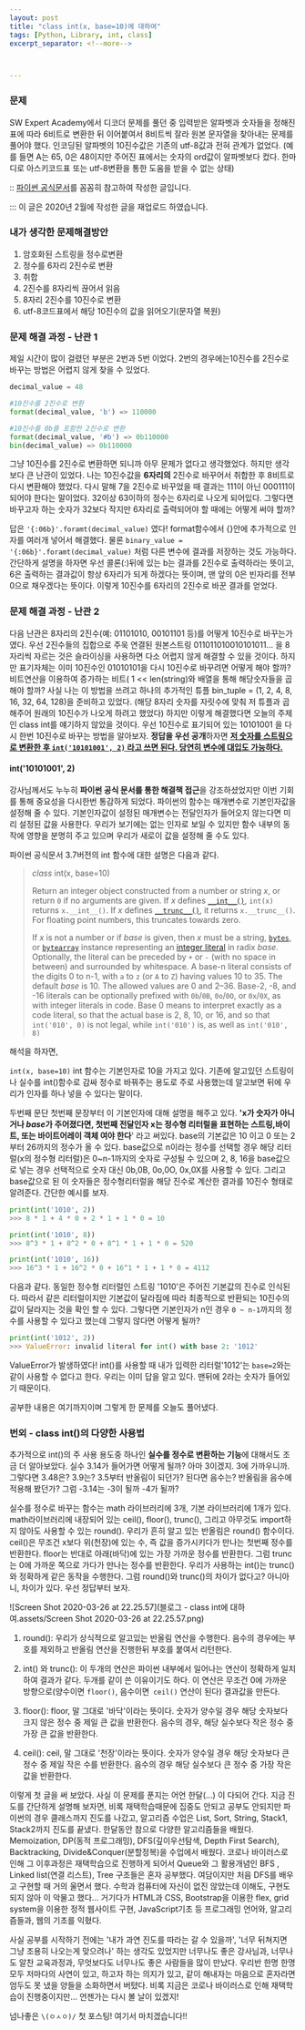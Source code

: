 ```yaml
---
layout: post
title: "class int(x, base=10)에 대하여"
tags: [Python, Library, int, class]
excerpt_separator: <!--more-->



---
```


### 문제

SW Expert Academy에서 디코더 문제를 풀던 중 입력받은 알파벳과 숫자들을 정해진 표에 따라 6비트로 변환한 뒤 이어붙여서 8비트씩 잘라 원본 문자열을 찾아내는 문제를 풀어야 했다. 인코딩된 알파벳의 10진수값은 기존의 utf-8값과 전혀 관계가 없었다. (예를 들면 A는 65, 0은 48이지만 주어진 표에서는 숫자의 ord값이 알파벳보다 컸다. 한마디로 아스키코드표 또는 utf-8변환을 통한 도움을 받을 수 없는 상태)

<!--more-->

 :: [파이썬 공식문서](docs.python.rog/3.7/library/funcitons.html#int)를 꼼꼼히 참고하여 작성한 글입니다. 

::: 이 글은 2020년 2월에 작성한 글을 재업로드 하였습니다.

### 내가 생각한 문제해결방안 

1. 암호화된 스트링을 정수로변환 
2. 정수를 6자리 2진수로 변환 
3. 취합 
4. 2진수를 8자리씩 끊어서 읽음 
5. 8자리 2진수를 10진수로 변환 
6. utf-8코드표에서 해당 10진수의 값을 읽어오기(문자열 복원)

### 문제 해결 과정 - 난관 1

제일 시간이 많이 걸렸던 부분은 2번과 5번 이었다. 2번의 경우에는10진수를 2진수로 바꾸는 방법은 어렵지 않게 찾을 수 있었다.

```python
decimal_value = 48

#10진수를 2진수로 변환
format(decimal_value, 'b') => 110000

#10진수를 0b를 포함한 2진수로 변환
format(decimal_value, '#b') => 0b110000
bin(decimal_value) => 0b110000
```

 그냥 10진수를 2진수로 변환하면 되니까 아무 문제가 없다고 생각했었다. 하지만 생각보다 큰 난관이 있었다. 나는 10진수값을 **6자리의** 2진수로 바꾸어서 취합한 후 8비트로 다시 변환해야 했었다. 다시 말해 7을 2진수로 바꾸었을 때 결과는 111이 아닌 000111이 되어야 한다는 말이었다. 32이상 63이하의 정수는 6자리로 나오게 되어있다. 그렇다면 바꾸고자 하는 숫자가 32보다 작지만 6자리로 출력되어야 할 때에는 어떻게 써야 할까?

답은 `'{:06b}'.foramt(decimal_value)` 였다! format함수에서 {}안에 추가적으로 인자를 여러개 넣어서 해결했다. 물론 `binary_value = '{:06b}'.foramt(decimal_value)` 처럼 다른 변수에 결과를 저장하는 것도 가능하다. 간단하게 설명을 하자면 우선 콜론(:)뒤에 있는 b는 결과를 2진수로 출력하라는 뜻이고, 6은 출력하는 결과값이 항상 6자리가 되게 하겠다는 뜻이며, 맨 앞의 0은 빈자리를 전부 0으로 채우겠다는 뜻이다. 이렇게 10진수를 6자리의 2진수로 바꾼 결과를 얻었다.

### 문제 해결 과정 - 난관 2

다음 난관은 8자리의 2진수(예: 01101010, 00101101 등)를 어떻게 10진수로 바꾸는가 였다. 우선 2진수들의 집합으로 주욱 연결된 원본스트링 011011010010101011... 을 8자리씩 자르는 것은 슬라이싱을 사용하면 다소 어렵지 않게 해결할 수 있을 것이다. 하지만 표기자체는 이미 10진수인 01010101을 다시 10진수로 바꾸려면 어떻게 해야 할까? 비트연산을 이용하여 증가하는 비트( 1 << len(string)와 배열을 통해 해당숫자들을 곱해야 할까? 사실 나는 이 방법을 쓰려고 하나의 추가적인 튜플 bin_tuple = (1, 2, 4, 8, 16, 32, 64, 128)을 준비하고 있었다. (해당 8자리 숫자를 자릿수에 맞춰 저 튜플과 곱해주어 원래의 10진수가 나오게 하려고 했었다) 하지만 이렇게 해결했다면 오늘의 주제인  class int를 얘기하지 않았을 것이다. 우선 10진수로 표기되어 있는 10101001 을 다시 한번 10진수로 바꾸는 방법을 알아보자. **정답을 우선 공개**하자면 <u>**저 숫자를 스트링으로 변환한 후 `int('10101001', 2)` 라고 쓰면 된다. 당연히 변수에 대입도 가능하다.**</u>

#### int('10101001', 2)

강사님께서도 누누히 **파이썬 공식 문서를 통한 해결책 접근**을 강조하셨었지만 이번 기회를 통해 중요성을 다시한번 통감하게 되었다. 파이썬의 함수는 매개변수로 기본인자값을 설정해 줄 수 있다. 기본인자값이 설정된 매개변수는 전달인자가 들어오지 않는다면 미리 설정된 값을 사용한다. 우리가 보기에는 없는 인자로 보일 수 있지만 함수 내부의 동작에 영향을 분명히 주고 있으며 우리가 새로이 값을 설정해 줄 수도 있다. 

파이썬 공식문서 3.7버전의 int 함수에 대한 설명은 다음과 같다.

>*class* int(x, base=10)
>
>Return an integer object constructed from a number or string *x*, or return `0` if no arguments are given.  If *x* defines [`__int__()`](https://docs.python.org/3.7/reference/datamodel.html#object.__int__), `int(x)` returns `x.__int__()`.  If *x* defines [`__trunc__()`](https://docs.python.org/3.7/reference/datamodel.html#object.__trunc__), it returns `x.__trunc__()`. For floating point numbers, this truncates towards zero.
>
>If *x* is not a number or if *base* is given, then *x* must be a string, [`bytes`](https://docs.python.org/3.7/library/stdtypes.html#bytes), or [`bytearray`](https://docs.python.org/3.7/library/stdtypes.html#bytearray) instance representing an [integer literal](https://docs.python.org/3.7/reference/lexical_analysis.html#integers) in radix *base*.  Optionally, the literal can be preceded by `+` or `-` (with no space in between) and surrounded by whitespace.  A base-n literal consists of the digits 0 to n-1, with `a` to `z` (or `A` to `Z`) having values 10 to 35.  The default *base* is 10. The allowed values are 0 and 2–36. Base-2, -8, and -16 literals can be optionally prefixed with `0b`/`0B`, `0o`/`0O`, or `0x`/`0X`, as with integer literals in code.  Base 0 means to interpret exactly as a code literal, so that the actual base is 2, 8, 10, or 16, and so that `int('010', 0)` is not legal, while `int('010')` is, as well as `int('010', 8)`
>

해석을 하자면, 

`int(x, base=10)`  int 함수는 기본인자로 10을 가지고 있다. 기존에 알고있던 스트링이나 실수를 int()함수로 감싸 정수로 바꿔주는 용도로 주로 사용했는데 알고보면 뒤에 우리가 인자를 하나 넣을 수 있다는 말이다. 

두번째 문단 첫번째 문장부터 이 기본인자에 대해 설명을 해주고 있다. **'x가 숫자가 아니거나 *base*가 주어졌다면, 첫번째 전달인자 x는 정수형 리터럴을 표현하는 스트링,바이트, 또는 바이트어레이 객체 여야 한다**' 라고 써있다. base의 기본값은 10 이고 0 또는 2부터 26까지의 정수가 올 수 있다. base값으로 n이라는 정수를 선택할 경우 해당 리터럴(x의 정수형 리터럴)은 0~n-1까지의 숫자로 구성될 수 있으며 2, 8, 16을 base값으로 넣는 경우 선택적으로 숫자 대신 0b,0B, 0o,0O, 0x,0X를 사용할 수 있다. 그리고 base값으로 된 이 숫자들은 정수형리터럴을 해당 진수로  계산한 결과를 10진수 형태로 알려준다. 간단한 예시를 보자.

```python
print(int('1010', 2))
>>> 8 * 1 + 4 * 0 + 2 * 1 + 1 * 0 = 10

print(int('1010', 8)) 
>>> 8^3 * 1 + 8^2 * 0 + 8^1 * 1 + 1 * 0 = 520

print(int('1010', 16)) 
>>> 16^3 * 1 + 16^2 * 0 + 16^1 * 1 + 1 * 0 = 4112
```

다음과 같다. 동일한 정수형 리터럴인 스트링 '1010'은 주어진 기본값의 진수로 인식된다. 따라서 같은 리터럴이지만 기본값이 달라짐에 따라 최종적으로 반환되는 10진수의 값이 달라지는 것을 확인 할 수 있다. 그렇다면 기본인자가 n인 경우 `0 ~ n-1`까지의 정수를 사용할 수 있다고 했는데 그렇지 않다면 어떻게 될까? 



```python
print(int('1012', 2)) 
>>> ValueError: invalid literal for int() with base 2: '1012' 
```

ValueError가 발생하였다! int()를 사용할 때 내가 입력한 리터럴'1012'는 `base=2`와는 같이 사용할 수 없다고 한다. 우리는 이미 답을 알고 있다. 맨뒤에 2라는 숫자가 들어있기 때문이다.  

공부한 내용은 여기까지이며 그렇게 한 문제를 오늘도 풀어냈다.

### 번외 - class int()의 다양한 사용법

추가적으로 int()의 주 사용 용도중 하나인 **실수를 정수로 변환하는 기능**에 대해서도 조금 더 알아보았다. 실수 3.14가 들어가면 어떻게 될까? 아마 3이겠지.  3에 가까우니까.  그렇다면 3.48은?  3.9는? 3.5부터 반올림이 되던가? 된다면 음수는? 반올림을 음수에 적용해 봤던가? 그럼 -3.14는 -3이 될까 -4가 될까? 

실수를 정수로 바꾸는 함수는 math 라이브러리에 3개, 기본 라이브러리에 1개가 있다. math라이브러리에 내장되어 있는 ceil(), floor(), trunc(), 그리고 아무것도 import하지 않아도 사용할 수 있는 round(). 우리가 흔히 알고 있는 반올림은 round() 함수이다. ceil()은 무조건 x보다 위(천장)에 있는 수, 즉 값을 증가시키다가 만나는 첫번째 정수를 반환한다. floor는 반대로 아래(바닥)에 있는 가장 가까운 정수를 반환한다. 그럼 trunc는 0에 가까운 쪽으로 가다가 만나는 정수를 반환한다. 우리가 사용하는 int()는 trunc()와 정확하게 같은 동작을 수행한다. 그럼 round()와 trunc()의 차이가 없다고? 아니아니, 차이가 있다. 우선 정답부터 보자.

![Screen Shot 2020-03-26 at 22.25.57](블로그 - class int에 대하여.assets/Screen Shot 2020-03-26 at 22.25.57.png)

1. round(): 우리가 상식적으로 알고있는 반올림 연산을 수행한다. 음수의 경우에는 부호를 제외하고 반올림 연산을 진행한뒤 부호를 붙여서 리턴한다.
   
2. int() 와 trunc(): 이 두개의 연산은 파이썬 내부에서 일어나는 연산이 정확하게 일치하여 결과가 같다. 두개를 같이 쓴 이유이기도 하다. 이 연산은 무조건 0에 가까운 방향으로(양수이면 `floor()`, 음수이면` ceil()` 연산이 된다) 결과값을 만든다. 
   
3. floor(): floor, 말 그대로 '바닥'이라는 뜻이다. 숫자가 양수일 경우 해당 숫자보다 크지 않은 정수 중 제일 큰 값을 반환한다. 음수의 경우, 해당 실수보다 작은 정수 중 가장 큰 값을 반환한다.
   
4. ceil(): ceil, 말 그대로 '천장'이라는 뜻이다. 숫자가 양수일 경우 해당 숫자보다 큰 정수 중 제일 작은 수를 반환한다. 음수의 경우 해당 실수보다 큰 정수 중 가장 작은 값을 반환한다.



이렇게 첫 글을 써 보았다. 사실 이 문제를 푼지는 어언 한달(...) 이 다되어 간다. 지금 진도를 간단하게 설명해 보자면, 비록 재택학습때문에 집중도 안되고 공부도 안되지만 파이썬의 경우 클래스까지 진도를 나갔고, 알고리즘 수업은 List, Sort, String, Stack1, Stack2까지 진도를 끝냈다. 한달동안 참으로 다양한 알고리즘들을 배웠다. Memoization, DP(동적 프로그래밍), DFS(깊이우선탐색, Depth First Search), Backtracking, Divide&Conquer(분할정복)을 수업에서 배웠다. 코로나 바이러스로 인해 그 이후과정은 재택학습으로 진행하게 되어서  Queue와 그 활용개념인  BFS , Linked list(연결 리스트), Tree 구조들은 혼자 공부했다. 여담이지만 처음 DFS를 배우고 구현할 때 거의 울면서 했다. 수학과 컴퓨터에 자신이 없진 않았는데 이해도, 구현도 되지 않아 이 악물고 했다...  거기다가 HTML과 CSS, Bootstrap을 이용한 flex, grid system을 이용한 정적 웹사이트 구현, JavaScript기초 등 프로그래밍 언어와, 알고리즘들과, 웹의 기초를 익혔다. 

사실 공부를 시작하기 전에는 '내가 과연 진도를 따라는 갈 수 있을까', '너무 뒤쳐지면 그냥 조용히 나오는게 맞으려나' 하는 생각도 있었지만 너무나도 좋은 강사님과, 너무나도 알찬 교육과정과, 무엇보다도 너무나도 좋은 사람들을 많이 만났다. 우리반 한명 한명 모두 저마다의 사연이 있고, 하고자 하는 의지가 있고, 같이 해내자는 마음으로 혼자라면 엄두도 못 냈을 양들을 소화하면서 버텼다. 비록 지금은 코로나 바이러스로 인해 재택학습이 진행중이지만... 언젠가는 다시 볼 날이 있겠지! 

넘나좋은 `\(ㅇㅅㅇ)/` 첫 포스팅! 여기서 마치겠습니다!!
